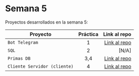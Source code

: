 # Semana 5

Proyectos desarrollados en la semana 5:

| Proyecto | Práctica | Link al repo |
| ------------- |:-------------:| -----:|
|`Bot Telegram`|1|[Link al repo](https://github.com/urielnat/semana-4)|
|`SQL`|2|[N/A]|
|`Primas DB`|3,4|[Link al repo](https://github.com/urielnat/node-postgres)|
|`Cliente Servidor (cliente)`|4|[Link al repo](https://github.com/urielnat/client-launchx)|